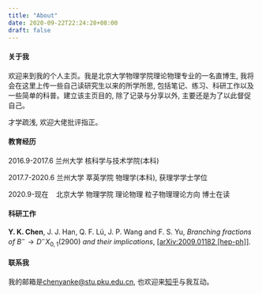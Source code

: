 ```yaml
---
title: "About"
date: 2020-09-22T22:24:28+08:00
draft: false
---
```


#### 关于我

欢迎来到我的个人主页。我是北京大学物理学院理论物理专业的一名直博生, 我将会在这里上传一些自己读研究生以来的所学所思, 包括笔记、练习、科研工作以及一些简单的科普。建立该主页目的, 除了记录与分享以外, 主要还是为了以此督促自己。

才学疏浅, 欢迎大佬批评指正。

#### 教育经历

2016.9-2017.6 兰州大学 核科学与技术学院(本科)

2017.7-2020.6 兰州大学 萃英学院 物理学(本科), 获理学学士学位

2020.9-现在&nbsp;&nbsp;&nbsp;&nbsp;北京大学 物理学院 理论物理 粒子物理理论方向 博士在读

#### 科研工作
**Y. K. Chen**, J. J. Han, Q. F. Lü, J. P. Wang and F. S. Yu, *Branching fractions of* $B^-\to D^-X_{0,1}(2900)$ *and their implications*, [[arXiv:2009.01182 [hep-ph]]](https://arxiv.org/abs/2009.01182).

#### 联系我

我的邮箱是[chenyanke@stu.pku.edu.cn](chenyanke@stu.pku.edu.cn), 也欢迎来[知乎](https://www.zhihu.com/people/chen-yan-ke-76)与我互动。







